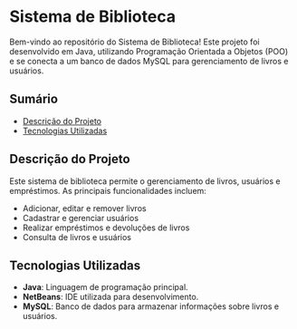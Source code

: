 # Sistema de Biblioteca

Bem-vindo ao repositório do Sistema de Biblioteca! Este projeto foi desenvolvido em Java, utilizando Programação Orientada a Objetos (POO) e se conecta a um banco de dados MySQL para gerenciamento de livros e usuários.

## Sumário

- [Descrição do Projeto](#descrição-do-projeto)
- [Tecnologias Utilizadas](#tecnologias-utilizadas)

## Descrição do Projeto

Este sistema de biblioteca permite o gerenciamento de livros, usuários e empréstimos. As principais funcionalidades incluem:

- Adicionar, editar e remover livros
- Cadastrar e gerenciar usuários
- Realizar empréstimos e devoluções de livros
- Consulta de livros e usuários

## Tecnologias Utilizadas

- **Java**: Linguagem de programação principal.
- **NetBeans**: IDE utilizada para desenvolvimento.
- **MySQL**: Banco de dados para armazenar informações sobre livros e usuários.
